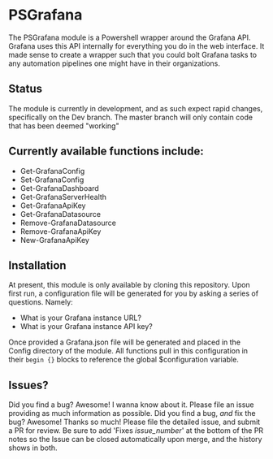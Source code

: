 # PSGrafana

The PSGrafana module is a Powershell wrapper around the Grafana API. Grafana uses this API internally for everything you do in the web interface. It made sense to create a wrapper such that you could bolt Grafana tasks to any automation pipelines one might have in their organizations.

## Status

The module is currently in development, and as such expect rapid changes, specifically on the Dev branch. The master branch will only contain code that has been deemed "working"

## Currently available functions include:

- Get-GrafanaConfig
- Set-GrafanaConfig
- Get-GrafanaDashboard
- Get-GrafanaServerHealth
- Get-GrafanaApiKey
- Get-GrafanaDatasource
- Remove-GrafanaDatasource
- Remove-GrafanaApiKey
- New-GrafanaApiKey

## Installation

At present, this module is only available by cloning this repository. Upon first run, a configuration file will be generated for you by asking a series of questions. Namely:

- What is your Grafana instance URL?
- What is your Grafana instance API key?

Once provided a Grafana.json file will be generated and placed in the Config directory of the module. All functions pull in this configuration in their `begin {}` blocks to reference the global $configuration variable.

## Issues?

Did you find a bug? Awesome! I wanna know about it. Please file an issue providing as much information as possible.
Did you find a bug, _and_ fix the bug? Awesome! Thanks so much! Please file the detailed issue, and submit a PR for review. Be sure to add 'Fixes _issue\_number_' at the bottom of the PR notes so the Issue can be closed automatically upon merge, and the history shows in both.